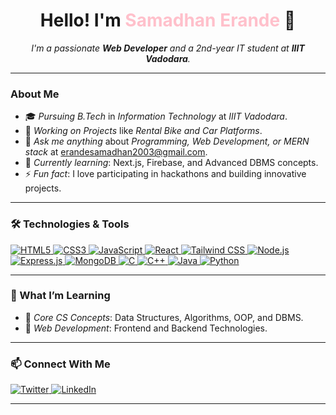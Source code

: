<h1 align="center">Hello! I'm <span style="color: pink;">Samadhan Erande</span> 👋</h1>

<p align="center">
  <em>I'm a passionate <b>Web Developer</b> and a 2nd-year IT student at <b>IIIT Vadodara</b>.</em>
</p>

---

###  About Me
- 🎓 *Pursuing B.Tech* in *Information Technology* at *IIIT Vadodara*.  
- 🚀 *Working on Projects* like *Rental Bike and Car Platforms*.  
- 💬 *Ask me anything* about *Programming, Web Development, or MERN stack* at [erandesamadhan2003@gmail.com](mailto:erandesamadhan2003@gmail.com).  
- 🌱 *Currently learning*: Next.js, Firebase, and Advanced DBMS concepts.  
- ⚡ *Fun fact*: I love participating in hackathons and building innovative projects.  

---

### 🛠️ Technologies & Tools
<p align="left">
  <!-- Frontend -->
  <a href="https://developer.mozilla.org/en-US/docs/Web/HTML" target="_blank">
    <img src="https://img.icons8.com/color/48/000000/html-5.png" alt="HTML5" />
  </a>
  <a href="https://developer.mozilla.org/en-US/docs/Web/CSS" target="_blank">
    <img src="https://img.icons8.com/color/48/000000/css3.png" alt="CSS3" />
  </a>
  <a href="https://developer.mozilla.org/en-US/docs/Web/JavaScript" target="_blank">
    <img src="https://img.icons8.com/color/48/000000/javascript--v1.png" alt="JavaScript" />
  </a>
  <a href="https://react.dev/" target="_blank">
    <img src="https://img.icons8.com/color/48/000000/react-native.png" alt="React" />
  </a>
  <a href="https://tailwindcss.com/docs" target="_blank">
    <img src="https://img.icons8.com/color/48/000000/tailwindcss.png" alt="Tailwind CSS" />
  </a>

  <!-- Backend -->
  <a href="https://nodejs.org/en/docs/" target="_blank">
    <img src="https://img.icons8.com/color/48/000000/nodejs.png" alt="Node.js" />
  </a>
  <a href="https://expressjs.com/en/4x/api.html" target="_blank">
    <img src="https://img.icons8.com/color/48/000000/express.png" alt="Express.js" />
  </a>
  <a href="https://www.mongodb.com/docs/" target="_blank">
    <img src="https://img.icons8.com/color/48/000000/mongodb.png" alt="MongoDB" />
  </a>

  <!-- Programming Languages -->
  <a href="https://en.cppreference.com/w/c" target="_blank">
    <img src="https://img.icons8.com/color/48/000000/c-programming.png" alt="C" />
  </a>
  <a href="https://en.cppreference.com/w/cpp" target="_blank">
    <img src="https://img.icons8.com/color/48/000000/c-plus-plus-logo.png" alt="C++" />
  </a>
  <a href="https://docs.oracle.com/en/java/" target="_blank">
    <img src="https://img.icons8.com/color/48/000000/java-coffee-cup-logo.png" alt="Java" />
  </a>
  <a href="https://docs.python.org/3/" target="_blank">
    <img src="https://img.icons8.com/color/48/000000/python.png" alt="Python" />
  </a>
</p>

---

### 🌱 What I’m Learning
- 🌟 *Core CS Concepts*: Data Structures, Algorithms, OOP, and DBMS.  
- 🌟 *Web Development*: Frontend and Backend Technologies.  

---

### 📫 Connect With Me
<p align="left">
  <!-- Connect with me -->
  <a href="https://x.com/ErandeSamadhan" target="_blank">
    <img src="https://img.icons8.com/color/48/000000/twitter.png" alt="Twitter" />
  </a>
  <a href="https://www.linkedin.com/in/samadhan-erande-103712326/" target="_blank">
    <img src="https://img.icons8.com/color/48/000000/linkedin.png" alt="LinkedIn" />
  </a>
</p>

---
